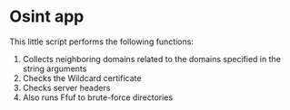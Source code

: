 # Osint app

This little script performs the following functions:

1. Collects neighboring domains related to the domains specified in the string arguments
2. Checks the Wildcard certificate
3. Checks server headers
4. Also runs Ffuf to brute-force directories
